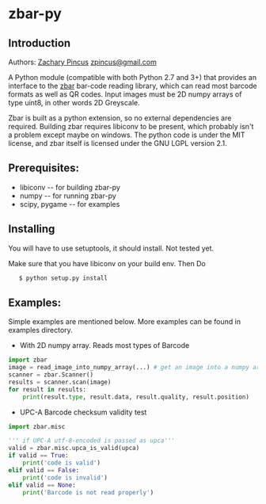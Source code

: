 # zbar-py

## Introduction
Authors: [Zachary Pincus](http://zplab.wustl.edu) <zpincus@gmail.com>

A Python module (compatible with both Python 2.7 and 3+) that provides an interface to the [zbar](http://zbar.sourceforge.net) bar-code reading library, which can read most barcode formats as well as QR codes. Input images must be 2D numpy arrays of type uint8, in other words 2D Greyscale.

Zbar is built as a python extension, so no external dependencies are required. Building zbar requires libiconv to be present, which probably isn't a problem except maybe on windows. The python code is under the MIT license, and zbar itself is licensed under the GNU LGPL version 2.1.

## Prerequisites:
* libiconv -- for building zbar-py
* numpy  -- for running zbar-py
* scipy, pygame -- for examples

## Installing
You will have to use setuptools, it should install. Not tested yet.

Make sure that you have libiconv on your build env.
Then Do
```bash
   $ python setup.py install
```

## Examples:

Simple examples are mentioned below. More examples can be found in examples directory.

* With 2D numpy array. Reads most types of Barcode

```python
import zbar
image = read_image_into_numpy_array(...) # get an image into a numpy array
scanner = zbar.Scanner()
results = scanner.scan(image)
for result in results:
    print(result.type, result.data, result.quality, result.position)
```

* UPC-A Barcode checksum validity test

```python
import zbar.misc

''' if UPC-A utf-8-encoded is passed as upca'''
valid = zbar.misc.upca_is_valid(upca)
if valid == True:
    print('code is valid')
elif valid == False:
    print('code is invalid')
elif valid == None:
    print('Barcode is not read properly')
```
